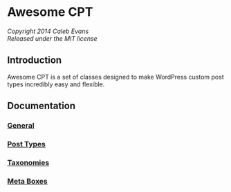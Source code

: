 # Awesome CPT
*Copyright 2014 Caleb Evans*  
*Released under the MIT license*

## Introduction

Awesome CPT is a set of classes designed to make WordPress custom post types incredibly easy and flexible.

## Documentation

### [General](docs/general.md)
### [Post Types](docs/post-types.md)
### [Taxonomies](docs/taxonomies.md)
### [Meta Boxes](docs/meta-boxes.md)
